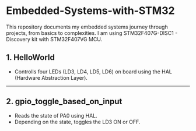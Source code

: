 # Embedded-Systems-with-STM32
This repository documents my embedded systems journey through projects, from basics to complexities. I am using STM32F407G-DISC1 - Discovery kit with STM32F407VG MCU.

## 1. HelloWorld
* Controlls four LEDs (LD3, LD4, LD5, LD6) on board using the HAL (Hardware Abstraction Layer).

---

## 2. gpio_toggle_based_on_input
* Reads the state of PA0 using HAL.
* Depending on the state, toggles the LD3 ON or OFF.

